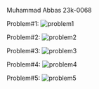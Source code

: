 Muhammad Abbas
23k-0068

Problem#1:
![problem1](https://github.com/muhammad1234-max/PfFall23/assets/75746019/f6c1849b-e8d6-4178-9324-502b0c7d1180)

Problem#2:
![problem2](https://github.com/muhammad1234-max/PfFall23/assets/75746019/00cf9675-f908-4447-a708-3f5169d876b7)

Problem#3:
![problem3](https://github.com/muhammad1234-max/PfFall23/assets/75746019/b9f988f1-2fdb-4fed-8b96-44e4eaade030)

Problem#4:
![problem4](https://github.com/muhammad1234-max/PfFall23/assets/75746019/79a20418-f5e1-44a0-a350-1dd5ee7b5afe)

Problem#5:
![problem5](https://github.com/muhammad1234-max/PfFall23/assets/75746019/df687291-77c9-49a2-bc83-0aa34c0d64f5)
